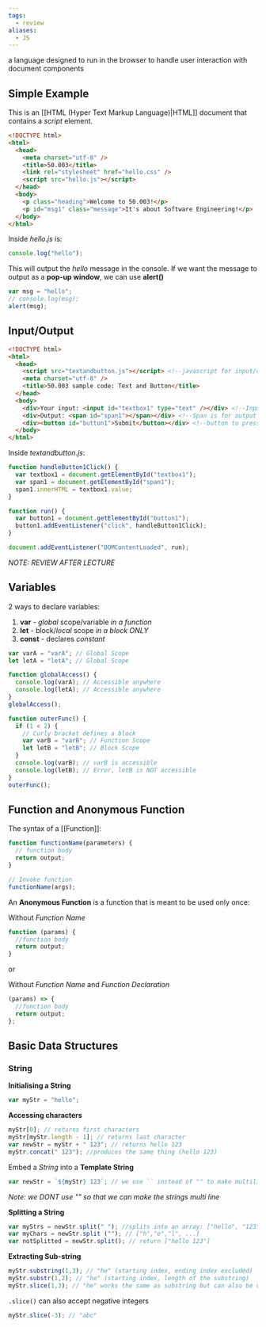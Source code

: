```yaml
---
tags:
  - review
aliases:
  - JS
---
```

a language designed to run in the browser to handle user interaction with document components

## Simple Example

This is an [[HTML (Hyper Text Markup Language)|HTML]] document that contains a *script* element.
```html
<!DOCTYPE html>
<html>
  <head>
    <meta charset="utf-8" />
    <title>50.003</title>
    <link rel="stylesheet" href="hello.css" />
    <script src="hello.js"></script>
  </head>
  <body>
    <p class="heading">Welcome to 50.003!</p>
    <p id="msg1" class="message">It's about Software Engineering!</p>
  </body>
</html>
```

Inside *hello.js* is:

```javascript
console.log("hello");
```

This will output the *hello* message in the console. If we want the message to output as a **pop-up window**, we can use **alert()**

```javascript
var msg = "hello";
// console.log(msg);
alert(msg);
```

## Input/Output
```html
<!DOCTYPE html>
<html>
  <head>
    <script src="textandbutton.js"></script> <!--javascript for input/output-->
    <meta charset="utf-8" />
    <title>50.003 sample code: Text and Button</title>
  </head>
  <body>
    <div>Your input: <input id="textbox1" type="text" /></div> <!--Input-->
    <div>Output: <span id="span1"></span></div> <!--Span is for output space-->
    <div><button id="button1">Submit</button></div> <!--button to press-->
  </body>
</html>
```

Inside *textandbutton.js*:
```javascript
function handleButton1Click() {
  var textbox1 = document.getElementById("textbox1");
  var span1 = document.getElementById("span1");
  span1.innerHTML = textbox1.value;
}

function run() {
  var button1 = document.getElementById("button1");
  button1.addEventListener("click", handleButton1Click);
}

document.addEventListener("DOMContentLoaded", run);
```

*NOTE: REVIEW AFTER LECTURE*

## Variables
2 ways to declare variables:
1. **var** - *global* scope/variable *in a function*
2. **let** - block/*local* scope *in a block ONLY*
3. **const** - declares *constant*

```javascript
var varA = "varA"; // Global Scope
let letA = "letA"; // Global Scope

function globalAccess() {
  console.log(varA); // Accessible anywhere
  console.log(letA); // Accessible anywhere
}
globalAccess();

function outerFunc() {
  if (1 < 2) {
    // Curly bracket defines a block
    var varB = "varB"; // Function Scope
    let letB = "letB"; // Block Scope
  }
  console.log(varB); // varB is accessible
  console.log(letB); // Error, letB is NOT accessible
}
outerFunc();
```

## Function and Anonymous Function
The syntax of a [[Function]]:
```javascript
function functionName(parameters) {
  // function body
  return output;
}

// Invoke function
functionName(args);
```

An **Anonymous Function** is a function that is meant to be used only once:

Without *Function Name*
```javascript
function (params) {
  //function body
  return output;
}
```

or

Without *Function Name* and *Function Declaration*
```javascript
(params) => {
  //function body
  return output;
};
```

## Basic Data Structures
### String

**Initialising a String**
```javascript
var myStr = "hello";
```

**Accessing characters**
```javascript
myStr[0]; // returns first characters
myStr[myStr.length - 1]; // returns last character
var newStr = myStr + " 123"; // returns hello 123
myStr.concat(" 123"); //produces the same thing (hello 123)
```

Embed a *String* into a **Template String**
```javascript
var newStr = `${myStr} 123`; // we use `` instead of "" to make multiline
```

*Note: we DONT use "" so that we can make the strings multi line*

**Splitting a String**
```javascript
var myStrs = newStr.split(" "); //splits into an array: ["hello", "123"]
var myChars = newStr.split (""); // ["h","e","l", ...]
var notSplitted = newStr.split(); // return ["hello 123"]
```

**Extracting Sub-string**
```javascript
myStr.substring(1,3); // "he" (starting index, ending index excluded)
myStr.substr(1,2); // "he" (starting index, length of the substring)
myStr.slice(1,3); // "he" works the same as substring but can also be used to access characters if only one argument (myStr.slice(2)==myStr[2])
```

`.slice()` can also accept negative integers

```javascript
myStr.slice(-3); // "abc"
```